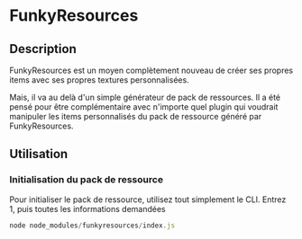 # FunkyResources
## Description

FunkyResources est un moyen complètement nouveau de créer ses propres items avec ses propres textures personnalisées.

Mais, il va au delà d'un simple générateur de pack de ressources. Il a été pensé pour être complémentaire avec n'importe quel plugin qui voudrait manipuler les items personnalisés du pack de ressource généré par FunkyResources.

## Utilisation
### Initialisation du pack de ressource

Pour initialiser le pack de ressource, utilisez tout simplement le CLI.
Entrez 1, puis toutes les informations demandées
```javascript
node node_modules/funkyresources/index.js
```